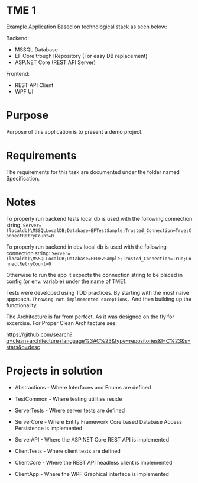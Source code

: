 # TME 1

Example Application Based on technological stack as seen below:

Backend: 
 - MSSQL Database
 - EF Core trough IRepository (For easy DB replacement)
 - ASP.NET Core (REST API Server)

Frontend:
 - REST API Client
 - WPF UI

# Purpose

Purpose of this application is to present a demo project.

# Requirements

The requirements for this task are documented under the folder named Specification.

# Notes

To properly run backend tests local db is used with the following connection string:
`Server=(localdb)\MSSQLLocalDB;Database=EFTestSample;Trusted_Connection=True;ConnectRetryCount=0`

To properly run backend in dev local db is used with the following connection string:
`Server=(localdb)\MSSQLLocalDB;Database=EFDevSample;Trusted_Connection=True;ConnectRetryCount=0`

Otherwise to run the app it expects the connection string to be placed in config (or env. variable) under the name of TME1.

Tests were developed using TDD practices. By starting with the most naive approach.
`Throwing not implmemented exceptions.` And then building up the functionality.

The Architecture is far from perfect. As it was designed on the fly for excercise.
For Proper Clean Architecture see: 

https://github.com/search?q=clean+architecture+language%3AC%23&type=repositories&l=C%23&s=stars&o=desc

# Projects in solution

 - Abstractions - Where Interfaces and Enums are defined
 - TestCommon - Where testing utilities reside

 - ServerTests - Where server tests are defined
 - ServerCore - Where Entity Framework Core based Database Access Persistence is implemented
 - ServerAPI - Where the ASP.NET Core REST API is implemented

 - ClientTests - Where client tests are defined
 - ClientCore - Where the REST API headless client is implemented
 - ClientApp - Where the WPF Graphical interface is implemented
